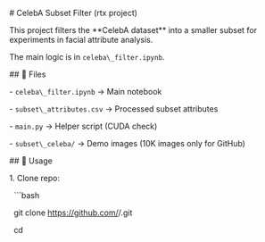 \# CelebA Subset Filter (rtx project)



This project filters the \*\*CelebA dataset\*\* into a smaller subset for experiments in facial attribute analysis.  

The main logic is in `celeba\_filter.ipynb`.



\## 📂 Files

\- `celeba\_filter.ipynb` → Main notebook

\- `subset\_attributes.csv` → Processed subset attributes

\- `main.py` → Helper script (CUDA check)

\- `subset\_celeba/` → Demo images (10K images only for GitHub)



\## 🚀 Usage

1\. Clone repo:

&nbsp;  ```bash

&nbsp;  git clone https://github.com/<your-username>/<repo-name>.git

&nbsp;  cd <repo-name>



